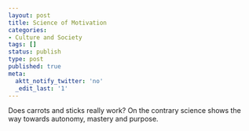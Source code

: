 ```yaml
---
layout: post
title: Science of Motivation
categories:
- Culture and Society
tags: []
status: publish
type: post
published: true
meta:
  aktt_notify_twitter: 'no'
  _edit_last: '1'
---
```

Does carrots and sticks really work? On the contrary science shows the way towards autonomy, mastery and purpose.
